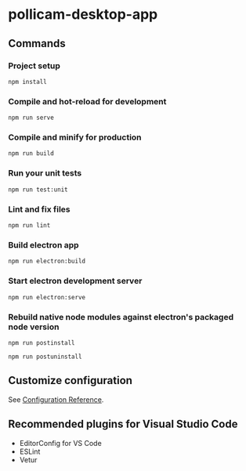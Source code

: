 # pollicam-desktop-app

## Commands
### Project setup
`npm install`

### Compile and hot-reload for development
`npm run serve`

### Compile and minify for production
`npm run build`

### Run your unit tests
`npm run test:unit`

### Lint and fix files
`npm run lint`

### Build electron app
`npm run electron:build`

### Start electron development server
`npm run electron:serve`

### Rebuild native node modules against electron's packaged node version
`npm run postinstall`

`npm run postuninstall`

## Customize configuration
See [Configuration Reference](https://cli.vuejs.org/config/).

## Recommended plugins for Visual Studio Code
- EditorConfig for VS Code
- ESLint
- Vetur
